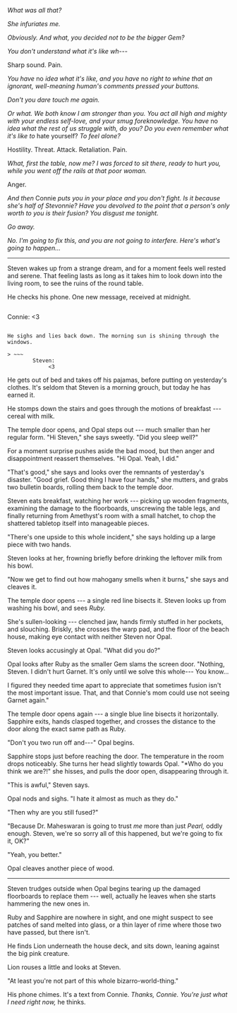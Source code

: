 *What was all that?*

*She infuriates me.*

*Obviously. And what, you decided not to be the bigger Gem?*

*You don't understand what it's like wh---*

Sharp sound. Pain.

*You have* no *idea what it's like, and you have* no *right to
whine that an ignorant, well-meaning human's comments pressed your
buttons.*

*Don't you dare touch me again.*

*Or what. We both know I am stronger than you. You act all
high and mighty with your endless self-love, and your smug foreknowledge.
You have* no *idea what the rest of us struggle with, do you? Do you even remember
what it's like to* hate yourself? *To feel alone?*

Hostility. Threat. Attack. Retaliation. Pain.

*What, first the table, now me? I was forced to sit there,
ready to* hurt *you, while you went off the rails at that poor woman.*

Anger.

*And then* Connie *puts you in your place and you don't fight. Is it
because she's half of Stevonnie? Have you devolved to the point that
a person's only worth to you is their fusion? You disgust me tonight.*

*Go away.*

*No. I'm going to fix this, and you are not going to interfere.
Here's what's going to happen...*

----

Steven wakes up from a strange dream, and for a moment feels well rested and
serene. That feeling lasts as long as it takes him to look down into the living room,
to see the ruins of the round table.

He checks his phone. One new message, received at midnight.

> ~~~
Connie:
<3
~~~

He sighs and lies back down. The morning sun is shining through the windows.

> ~~~
        Steven:
             <3
~~~ 

He gets out of bed and takes off his pajamas, before putting on yesterday's
clothes. It's seldom that Steven is a morning grouch, but today he has earned it.

He stomps down the stairs and goes through the motions of breakfast --- cereal with
milk.

The temple door opens, and Opal steps out --- much smaller than her regular form.
"Hi Steven," she says sweetly. "Did you sleep well?"

For a moment surprise pushes aside the bad mood, but then anger and disappointment reassert
themselves. "Hi Opal. Yeah, I did."

"That's good," she says and looks over the remnants of yesterday's disaster. "Good grief.
Good thing I have four hands," she mutters, and grabs two bulletin boards, rolling them back
to the temple door.

Steven eats breakfast, watching her work --- picking up wooden fragments, examining the damage to the
floorboards, unscrewing the table legs, and finally returning from Amethyst's room with a small hatchet,
to chop the shattered tabletop itself into manageable pieces.

"There's one upside to this whole incident," she says holding up a large piece with two hands.

Steven looks at her, frowning briefly before drinking the leftover milk from his bowl.

"Now we get to find out how mahogany smells when it burns," she says and cleaves it.

The temple door opens --- a single red line bisects it. Steven looks up from washing his bowl,
and sees *Ruby.*

She's sullen-looking --- clenched jaw, hands firmly stuffed in her pockets, and slouching. Briskly,
she crosses the warp pad, and the floor of the beach house, making eye contact with neither Steven
nor Opal.

Steven looks accusingly at Opal. "What did you do?"

Opal looks after Ruby as the smaller Gem slams the screen door.
"Nothing, Steven. I didn't hurt Garnet.
It's only until we solve this whole--- You know...

I figured they needed time apart to appreciate that sometimes fusion isn't the most important issue. That, and
that Connie's mom could use not seeing Garnet again."

The temple door opens again --- a single blue line bisects it horizontally. Sapphire exits, hands
clasped together, and crosses the distance to the door along the exact same path as Ruby.

"Don't you two run off and---" Opal begins.

Sapphire stops just before reaching the door. The temperature in the room
drops noticeably. She turns her head slightly towards Opal. "*Who do you think we are?!" she hisses, and pulls the
door open, disappearing through it.

"This is awful," Steven says.

Opal nods and sighs. "I hate it almost as much as they do."

"Then why are you still fused?"

"Because Dr. Maheswaran is going to trust *me* more than just *Pearl,* oddly enough.
Steven, we're so sorry all of this happened, but we're going to fix it, OK?"

"Yeah, you better."

Opal cleaves another piece of wood.

----

Steven trudges outside when Opal begins tearing up the damaged floorboards to replace
them --- well, actually he leaves when she starts hammering the new ones in.

Ruby and Sapphire are nowhere in sight, and one might suspect to see patches
of sand melted into glass, or a thin layer of rime where those two have passed,
but there isn't.

He finds Lion underneath the house deck, and sits down, leaning against the
big pink creature.

Lion rouses a little and looks at Steven.

"At least you're not part of this whole bizarro-world-thing."

His phone chimes. It's a text from Connie. *Thanks, Connie. You're just what I need
right now,* he thinks.

